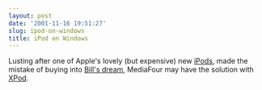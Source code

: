 ```yaml
---
layout: post
date: '2001-11-16 19:51:27'
slug: ipod-on-windows
title: iPod on Windows
---
```


Lusting after one of Apple's lovely (but expensive) new [iPods](http://www.apple.com/ipod/), made the mistake of buying into [Bill's dream](http://www.microsoft.com), MediaFour may have the solution with [XPod](http://www.mediafour.com/products/xpod/).